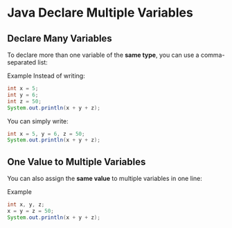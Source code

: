 # Java Declare Multiple Variables

## Declare Many Variables

To declare more than one variable of the **same type**, you can use a comma-separated list:

Example
Instead of writing:

```java
int x = 5;
int y = 6;
int z = 50;
System.out.println(x + y + z);
```

You can simply write:

```java
int x = 5, y = 6, z = 50;
System.out.println(x + y + z);
```

## One Value to Multiple Variables

You can also assign the **same value** to multiple variables in one line:

Example

```java
int x, y, z;
x = y = z = 50;
System.out.println(x + y + z);
```
